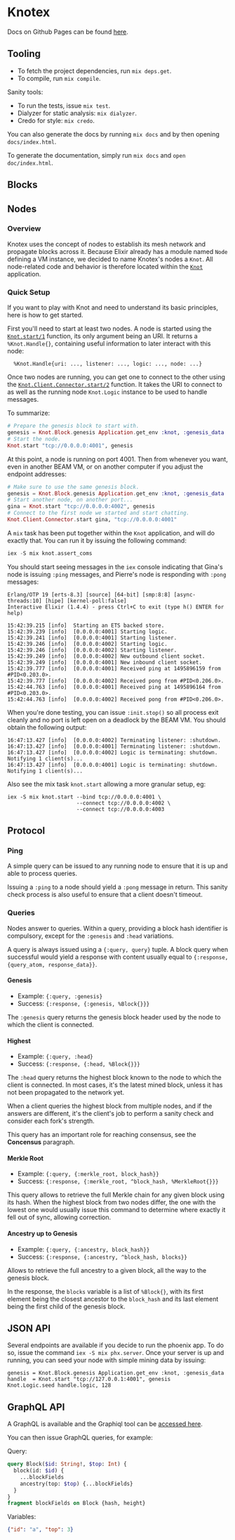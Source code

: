 # Knotex

Docs on Github Pages can be found
[here](https://hickscorp.github.io/knotex/api-reference.html).

## Tooling

- To fetch the project dependencies, run `mix deps.get`.
- To compile, run `mix compile`.

Sanity tools:

- To run the tests, issue `mix test`.
- Dialyzer for static analysis: `mix dialyzer`.
- Credo for style: `mix credo`.

You can also generate the docs by running `mix docs` and by then
opening `docs/index.html`.

To generate the documentation, simply run `mix docs` and `open doc/index.html`.

## Blocks

## Nodes

### Overview

Knotex uses the concept of nodes to establish its mesh network and propagate
blocks across it. Because Elixir already has a module named `Node` defining
a VM instance, we decided to name Knotex's nodes a `Knot`. All node-related
code and behavior is therefore located within the [`Knot`](apps/knot) application.

### Quick Setup

If you want to play with Knot and need to understand its basic principles, here
is how to get started.

First you'll need to start at least two nodes. A node is started using the
[`Knot.start/1`](apps/knot/lib/knot.ex) function, its only argument being an URI.
It returns a `%Knot.Handle{}`, containing useful information to later interact with
this node:

      %Knot.Handle{uri: ..., listener: ..., logic: ..., node: ...}

Once two nodes are running, you can get one to connect to the other using
the [`Knot.Client.Connector.start/2`](apps/knot/lib/knot/client/connector.ex)
function. It takes the URI to connect to as well as the running node `Knot.Logic`
instance to be used to handle messages.

To summarize:

```elixir
# Prepare the genesis block to start with.
genesis = Knot.Block.genesis Application.get_env :knot, :genesis_data
# Start the node.
Knot.start "tcp://0.0.0.0:4001", genesis
```

At this point, a node is running on port 4001. Then from whenever you want, even
in another BEAM VM, or on another computer if you adjust the endpoint addresses:

```elixir
# Make sure to use the same genesis block.
genesis = Knot.Block.genesis Application.get_env :knot, :genesis_data
# Start another node, on another port...
gina = Knot.start "tcp://0.0.0.0:4002", genesis
# Connect to the first node we started and start chatting.
Knot.Client.Connector.start gina, "tcp://0.0.0.0:4001"
```

A `mix` task has been put together within the `Knot` application, and will do
exactly that. You can run it by issuing the following command:

```elixir
iex -S mix knot.assert_coms
```

You should start seeing messages in the `iex` console indicating that Gina's node
is issuing `:ping` messages, and Pierre's node is responding with `:pong` messages:

```
Erlang/OTP 19 [erts-8.3] [source] [64-bit] [smp:8:8] [async-threads:10] [hipe] [kernel-poll:false]
Interactive Elixir (1.4.4) - press Ctrl+C to exit (type h() ENTER for help)

15:42:39.215 [info]  Starting an ETS backed store.
15:42:39.239 [info]  [0.0.0.0:4001] Starting logic.
15:42:39.241 [info]  [0.0.0.0:4001] Starting listener.
15:42:39.246 [info]  [0.0.0.0:4002] Starting logic.
15:42:39.246 [info]  [0.0.0.0:4002] Starting listener.
15:42:39.249 [info]  [0.0.0.0:4002] New outbound client socket.
15:42:39.249 [info]  [0.0.0.0:4001] New inbound client socket.
15:42:39.777 [info]  [0.0.0.0:4001] Received ping at 1495896159 from #PID<0.203.0>.
15:42:39.777 [info]  [0.0.0.0:4002] Received pong from #PID<0.206.0>.
15:42:44.763 [info]  [0.0.0.0:4001] Received ping at 1495896164 from #PID<0.203.0>.
15:42:44.763 [info]  [0.0.0.0:4002] Received pong from #PID<0.206.0>.
```

When you're done testing, you can issue `:init.stop()` so all process exit cleanly
and no port is left open on a deadlock by the BEAM VM.
You should obtain the following output:

```
16:47:13.427 [info]  [0.0.0.0:4002] Terminating listener: :shutdown.
16:47:13.427 [info]  [0.0.0.0:4001] Terminating listener: :shutdown.
16:47:13.427 [info]  [0.0.0.0:4002] Logic is terminating: shutdown. Notifying 1 client(s)...
16:47:13.427 [info]  [0.0.0.0:4001] Logic is terminating: shutdown. Notifying 1 client(s)...
```

Also see the mix task `knot.start` allowing a  more granular setup, eg:

```
iex -S mix knot.start --bind tcp://0.0.0.0:4001 \
                      --connect tcp://0.0.0.0:4002 \
                      --connect tcp://0.0.0.0:4003
```

## Protocol

### Ping

A simple query can be issued to any running node to ensure that it is up and able
to process queries.

Issuing a `:ping` to a node should yield a `:pong` message in return. This sanity
check process is also useful to ensure that a client doesn't timeout.

### Queries

Nodes answer to queries. Within a query, providing a block hash
identifier is compulsory, except for the `:genesis` and `:head` variations.

A query is always issued using a `{:query, query}` tuple. A block
query when successful would yield a response with content usually equal to
`{:response, {query_atom, response_data}}`.

#### Genesis

- Example: `{:query, :genesis}`
- Success: `{:response, {:genesis, %Block{}}}`

The `:genesis` query returns the genesis block header used by the node to
which the client is connected.

#### Highest

- Example: `{:query, :head}`
- Success: `{:response, {:head, %Block{}}}`

The `:head` query returns the highest block known to the node to which
the client is connected. In most cases, it's the latest mined block, unless it has
not been propagated to the network yet.

When a client queries the highest block from multiple nodes, and if the answers
are different, it's the client's job to perform a sanity check and consider each
fork's strength.

This query has an important role for reaching consensus, see the **Concensus**
paragraph.

#### Merkle Root

- Example: `{:query, {:merkle_root, block_hash}}`
- Success: `{:response, {:merkle_root, ^block_hash, %MerkleRoot{}}}`

This query allows to retrieve the full Merkle chain for any given block using its
hash. When the highest block from two nodes differ, the one with the lowest one
would usually issue this command to determine where exactly it fell out of sync,
allowing correction.

#### Ancestry up to Genesis

- Example: `{:query, {:ancestry, block_hash}}`
- Success: `{:response, {:ancestry, ^block_hash, blocks}}`

Allows to retrieve the full ancestry to a given block, all the way to the genesis
block.

In the response, the `blocks` variable is a list of `%Block{}`, with its first
element being the closest ancestor to the `block_hash` and its last element being
the first child of the genesis block.

## JSON API

Several endpoints are available if you decide to run the phoenix app.
To do so, issue the command `iex -S mix phx.server`. Once your server is up and
running, you can seed your node with simple mining data by issuing:

```
genesis = Knot.Block.genesis Application.get_env :knot, :genesis_data
handle  = Knot.start "tcp://127.0.0.1:4001", genesis
Knot.Logic.seed handle.logic, 128
```


## GraphQL API

A GraphQL is available and the Graphiql tool can
be [accessed here](http://localhost:4000/graphiql).

You can then issue GraphQL queries, for example:

Query:

```graphql
query Block($id: String!, $top: Int) {
  block(id: $id) {
    ...blockFields
    ancestry(top: $top) {...blockFields}
  }
}
fragment blockFields on Block {hash, height}
```

Variables:

```json
{"id": "a", "top": 3}
```